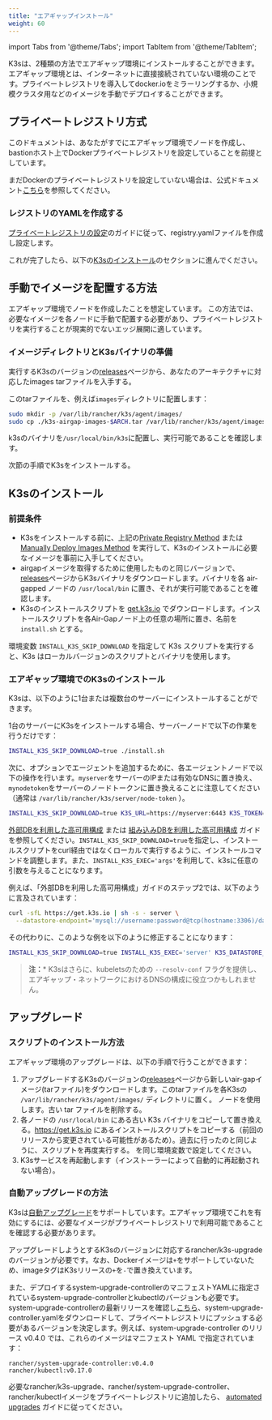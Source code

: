 ```yaml
---
title: "エアギャップインストール"
weight: 60
---
```

import Tabs from '@theme/Tabs';
import TabItem from '@theme/TabItem';

K3sは、2種類の方法でエアギャップ環境にインストールすることができます。エアギャップ環境とは、インターネットに直接接続されていない環境のことです。プライベートレジストリを導入してdocker.ioをミラーリングするか、小規模クラスタ用などのイメージを手動でデプロイすることができます。

## プライベートレジストリ方式

このドキュメントは、あなたがすでにエアギャップ環境でノードを作成し、bastionホスト上でDockerプライベートレジストリを設定していることを前提としています。

まだDockerのプライベートレジストリを設定していない場合は、公式ドキュメント[こちら](https://docs.docker.com/registry/deploying/#run-an-externally-accessible-registry)を参照してください。

### レジストリのYAMLを作成する

[プライベートレジストリの設定](private-registry.md)のガイドに従って、registry.yamlファイルを作成し設定します。

これが完了したら、以下の[K3sのインストール](#install-k3s)のセクションに進んでください。


## 手動でイメージを配置する方法

エアギャップ環境でノードを作成したことを想定しています。
この方法では、必要なイメージを各ノードに手動で配置する必要があり、プライベートレジストリを実行することが現実的でないエッジ展開に適しています。

### イメージディレクトリとK3sバイナリの準備
実行するK3sのバージョンの[releases](https://github.com/k3s-io/k3s/releases)ページから、あなたのアーキテクチャに対応したimages tarファイルを入手する。

このtarファイルを、例えば`images`ディレクトリに配置します：
```bash
sudo mkdir -p /var/lib/rancher/k3s/agent/images/
sudo cp ./k3s-airgap-images-$ARCH.tar /var/lib/rancher/k3s/agent/images/
```

k3sのバイナリを`/usr/local/bin/k3s`に配置し、実行可能であることを確認します。

次節の手順でK3sをインストールする。

## K3sのインストール

### 前提条件

- K3sをインストールする前に、上記の[Private Registry Method](#private-registry-method) または [Manually Deploy Images Method](#manually-deploy-images-method) を実行して、K3sのインストールに必要なイメージを事前に入手してください。
- airgapイメージを取得するために使用したものと同じバージョンで、[releases](https://github.com/k3s-io/k3s/releases)ページからK3sバイナリをダウンロードします。バイナリを各 air-gapped ノードの `/usr/local/bin` に置き、それが実行可能であることを確認します。
- K3sのインストールスクリプトを [get.k3s.io](https://get.k3s.io) でダウンロードします。インストールスクリプトを各Air-Gapノード上の任意の場所に置き、名前を `install.sh` とする。

環境変数 `INSTALL_K3S_SKIP_DOWNLOAD` を指定して K3s スクリプトを実行すると、K3s はローカルバージョンのスクリプトとバイナリを使用します。


### エアギャップ環境でのK3sのインストール

K3sは、以下のように1台または複数台のサーバーにインストールすることができます。

<Tabs>
<TabItem value="シングルサーバ設定" default>

1台のサーバーにK3sをインストールする場合、サーバーノードで以下の作業を行うだけです：
```bash
INSTALL_K3S_SKIP_DOWNLOAD=true ./install.sh
```

次に、オプションでエージェントを追加するために、各エージェントノードで以下の操作を行います。`myserver`をサーバーのIPまたは有効なDNSに置き換え、`mynodetoken`をサーバーのノードトークンに置き換えることに注意してください（通常は `/var/lib/rancher/k3s/server/node-token` ）。
```bash
INSTALL_K3S_SKIP_DOWNLOAD=true K3S_URL=https://myserver:6443 K3S_TOKEN=mynodetoken ./install.sh
```

</TabItem>
<TabItem value="高可用設定" default>

[外部DBを利用した高可用構成](ha.md) または [組み込みDBを利用した高可用構成](ha-embedded.md) ガイドを参照してください。`INSTALL_K3S_SKIP_DOWNLOAD=true`を指定し、インストールスクリプトをcurl経由ではなくローカルで実行するように、インストールコマンドを調整します。また、`INSTALL_K3S_EXEC='args'`を利用して、k3sに任意の引数を与えることになります。

例えば、「外部DBを利用した高可用構成」ガイドのステップ2では、以下のように言及されています：
```bash
curl -sfL https://get.k3s.io | sh -s - server \
  --datastore-endpoint='mysql://username:password@tcp(hostname:3306)/database-name'
```

その代わりに、このような例を以下のように修正することになります：
```bash
INSTALL_K3S_SKIP_DOWNLOAD=true INSTALL_K3S_EXEC='server' K3S_DATASTORE_ENDPOINT='mysql://username:password@tcp(hostname:3306)/database-name' ./install.sh
```

</TabItem>
</Tabs>

>**注：*** K3sはさらに、kubeletsのための `--resolv-conf` フラグを提供し、エアギャップ・ネットワークにおけるDNSの構成に役立つかもしれません。

## アップグレード

### スクリプトのインストール方法

エアギャップ環境のアップグレードは、以下の手順で行うことができます：

1. アップグレードするK3sのバージョンの[releases](https://github.com/k3s-io/k3s/releases)ページから新しいair-gapイメージ(tarファイル)をダウンロードします。このtarファイルを各K3sの `/var/lib/rancher/k3s/agent/images/` ディレクトリに置く。
ノードを使用します。古い tar ファイルを削除する。
2. 各ノードの `/usr/local/bin` にある古い K3s バイナリをコピーして置き換える。https://get.k3s.io にあるインストールスクリプトをコピーする（前回のリリースから変更されている可能性があるため）。過去に行ったのと同じように、スクリプトを再度実行する。
を同じ環境変数で設定してください。
3. K3sサービスを再起動します（インストーラーによって自動的に再起動されない場合）。


### 自動アップグレードの方法

K3sは[自動アップグレード](../upgrades/automated.md)をサポートしています。エアギャップ環境でこれを有効にするには、必要なイメージがプライベートレジストリで利用可能であることを確認する必要があります。

アップグレードしようとするK3sのバージョンに対応するrancher/k3s-upgradeのバージョンが必要です。なお、Dockerイメージは`+`をサポートしていないため、imageタグはK3sリリースの`+`を`-`で置き換えています。

また、デプロイするsystem-upgrade-controllerのマニフェストYAMLに指定されているsystem-upgrade-controllerとkubectlのバージョンも必要です。system-upgrade-controllerの最新リリースを確認し[こちら](https://github.com/rancher/system-upgrade-controller/releases/latest)、system-upgrade-controller.yamlをダウンロードして、プライベートレジストリにプッシュする必要があるバージョンを決定します。例えば、system-upgrade-controller のリリース v0.4.0 では、これらのイメージはマニフェスト YAML で指定されています：
```
rancher/system-upgrade-controller:v0.4.0
rancher/kubectl:v0.17.0
```

必要なrancher/k3s-upgrade、rancher/system-upgrade-controller、rancher/kubectlイメージをプライベートレジストリに追加したら、 [automated upgrades](../upgrades/automated.md) ガイドに従ってください。